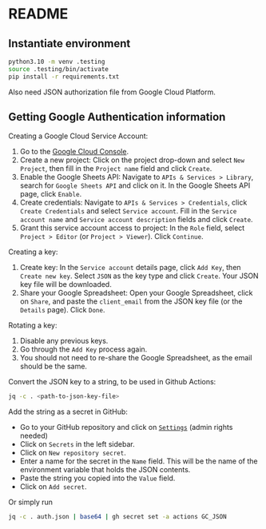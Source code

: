 # README

## Instantiate environment

```bash
python3.10 -m venv .testing
source .testing/bin/activate
pip install -r requirements.txt
```

Also need JSON authorization file from Google Cloud Platform.

## Getting Google Authentication information

Creating a Google Cloud Service Account:

1. Go to the [Google Cloud Console](https://console.cloud.google.com/).
1. Create a new project: Click on the project drop-down and select `New Project`, then fill in the `Project name` field and click `Create`.
1. Enable the Google Sheets API: Navigate to `APIs & Services > Library`, search for `Google Sheets API` and click on it. In the Google Sheets API page, click `Enable`.
1. Create credentials: Navigate to `APIs & Services > Credentials`, click `Create Credentials` and select `Service account`. Fill in the `Service account name` and `Service account description` fields and click `Create`.
1. Grant this service account access to project: In the `Role` field, select `Project > Editor` (or `Project > Viewer`). Click `Continue`.

Creating a key:

1. Create key: In the `Service account` details page, click `Add Key`, then `Create new key`. Select `JSON` as the key type and click `Create`. Your JSON key file will be downloaded.
1. Share your Google Spreadsheet: Open your Google Spreadsheet, click on `Share`, and paste the `client_email` from the JSON key file (or the `Details` page). Click `Done`.

Rotating a key:

1. Disable any previous keys.
1. Go through the `Add Key` process again.
1. You should not need to re-share the Google Spreadsheet, as the email should be the same.


Convert the JSON key to a string, to be used in Github Actions:

```bash
jq -c . <path-to-json-key-file>
```



Add the string as a secret in GitHub:

-  Go to your GitHub repository and click on [`Settings`](https://github.com/labordynamicsinstitute/summer-camp-2024/settings/secrets/actions) (admin rights needed)
-   Click on `Secrets` in the left sidebar.
-   Click on `New repository secret`.
-   Enter a name for the secret in the `Name` field. This will be the name of the environment variable that holds the JSON contents.
-   Paste the string you copied into the `Value` field.
-   Click on `Add secret`.

Or simply run

```bash
jq -c . auth.json | base64 | gh secret set -a actions GC_JSON
```


